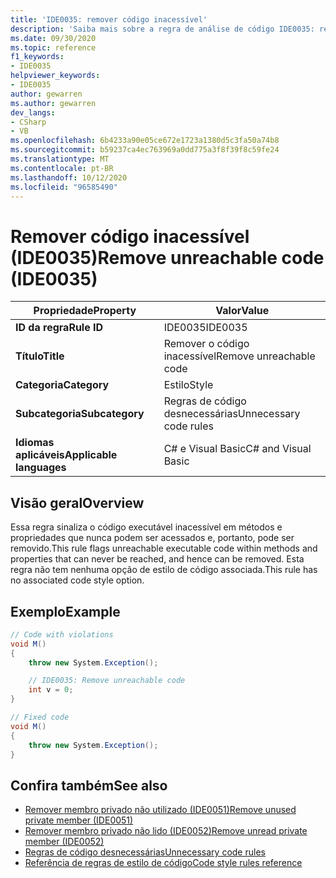 ```yaml
---
title: 'IDE0035: remover código inacessível'
description: 'Saiba mais sobre a regra de análise de código IDE0035: remover código inacessível'
ms.date: 09/30/2020
ms.topic: reference
f1_keywords:
- IDE0035
helpviewer_keywords:
- IDE0035
author: gewarren
ms.author: gewarren
dev_langs:
- CSharp
- VB
ms.openlocfilehash: 6b4233a90e05ce672e1723a1380d5c3fa50a74b8
ms.sourcegitcommit: b59237ca4ec763969a0dd775a3f8f39f8c59fe24
ms.translationtype: MT
ms.contentlocale: pt-BR
ms.lasthandoff: 10/12/2020
ms.locfileid: "96585490"
---
```

# <a name="remove-unreachable-code-ide0035"></a><span data-ttu-id="8c2f8-103">Remover código inacessível (IDE0035)</span><span class="sxs-lookup"><span data-stu-id="8c2f8-103">Remove unreachable code (IDE0035)</span></span>

|<span data-ttu-id="8c2f8-104">Propriedade</span><span class="sxs-lookup"><span data-stu-id="8c2f8-104">Property</span></span>|<span data-ttu-id="8c2f8-105">Valor</span><span class="sxs-lookup"><span data-stu-id="8c2f8-105">Value</span></span>|
|-|-|
| <span data-ttu-id="8c2f8-106">**ID da regra**</span><span class="sxs-lookup"><span data-stu-id="8c2f8-106">**Rule ID**</span></span> | <span data-ttu-id="8c2f8-107">IDE0035</span><span class="sxs-lookup"><span data-stu-id="8c2f8-107">IDE0035</span></span> |
| <span data-ttu-id="8c2f8-108">**Título**</span><span class="sxs-lookup"><span data-stu-id="8c2f8-108">**Title**</span></span> | <span data-ttu-id="8c2f8-109">Remover o código inacessível</span><span class="sxs-lookup"><span data-stu-id="8c2f8-109">Remove unreachable code</span></span> |
| <span data-ttu-id="8c2f8-110">**Categoria**</span><span class="sxs-lookup"><span data-stu-id="8c2f8-110">**Category**</span></span> | <span data-ttu-id="8c2f8-111">Estilo</span><span class="sxs-lookup"><span data-stu-id="8c2f8-111">Style</span></span> |
| <span data-ttu-id="8c2f8-112">**Subcategoria**</span><span class="sxs-lookup"><span data-stu-id="8c2f8-112">**Subcategory**</span></span> | <span data-ttu-id="8c2f8-113">Regras de código desnecessárias</span><span class="sxs-lookup"><span data-stu-id="8c2f8-113">Unnecessary code rules</span></span> |
| <span data-ttu-id="8c2f8-114">**Idiomas aplicáveis**</span><span class="sxs-lookup"><span data-stu-id="8c2f8-114">**Applicable languages**</span></span> | <span data-ttu-id="8c2f8-115">C# e Visual Basic</span><span class="sxs-lookup"><span data-stu-id="8c2f8-115">C# and Visual Basic</span></span> |

## <a name="overview"></a><span data-ttu-id="8c2f8-116">Visão geral</span><span class="sxs-lookup"><span data-stu-id="8c2f8-116">Overview</span></span>

<span data-ttu-id="8c2f8-117">Essa regra sinaliza o código executável inacessível em métodos e propriedades que nunca podem ser acessados e, portanto, pode ser removido.</span><span class="sxs-lookup"><span data-stu-id="8c2f8-117">This rule flags unreachable executable code within methods and properties that can never be reached, and hence can be removed.</span></span> <span data-ttu-id="8c2f8-118">Esta regra não tem nenhuma opção de estilo de código associada.</span><span class="sxs-lookup"><span data-stu-id="8c2f8-118">This rule has no associated code style option.</span></span>

## <a name="example"></a><span data-ttu-id="8c2f8-119">Exemplo</span><span class="sxs-lookup"><span data-stu-id="8c2f8-119">Example</span></span>

```csharp
// Code with violations
void M()
{
    throw new System.Exception();

    // IDE0035: Remove unreachable code
    int v = 0;
}

// Fixed code
void M()
{
    throw new System.Exception();
}
```

## <a name="see-also"></a><span data-ttu-id="8c2f8-120">Confira também</span><span class="sxs-lookup"><span data-stu-id="8c2f8-120">See also</span></span>

- [<span data-ttu-id="8c2f8-121">Remover membro privado não utilizado (IDE0051)</span><span class="sxs-lookup"><span data-stu-id="8c2f8-121">Remove unused private member (IDE0051)</span></span>](ide0051.md)
- [<span data-ttu-id="8c2f8-122">Remover membro privado não lido (IDE0052)</span><span class="sxs-lookup"><span data-stu-id="8c2f8-122">Remove unread private member (IDE0052)</span></span>](ide0052.md)
- [<span data-ttu-id="8c2f8-123">Regras de código desnecessárias</span><span class="sxs-lookup"><span data-stu-id="8c2f8-123">Unnecessary code rules</span></span>](unnecessary-code-rules.md)
- [<span data-ttu-id="8c2f8-124">Referência de regras de estilo de código</span><span class="sxs-lookup"><span data-stu-id="8c2f8-124">Code style rules reference</span></span>](index.md)

